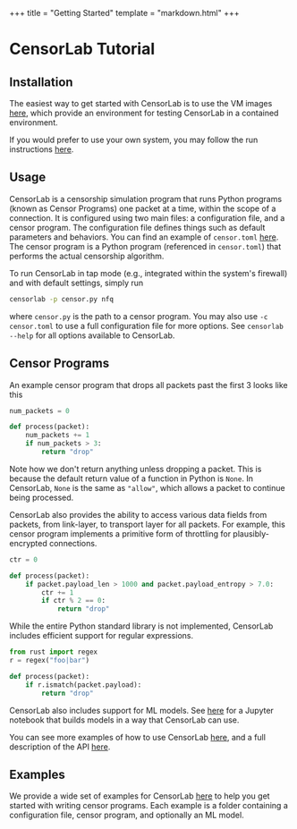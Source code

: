 +++
title = "Getting Started"
template = "markdown.html"
+++

# CensorLab Tutorial
## Installation
The easiest way to get started with CensorLab is to use the VM images [here](/vm-info), which provide an environment for testing CensorLab in a contained environment.

If you would prefer to use your own system, you may follow the run instructions [here](https://github.com/SPIN-UMass/censorlab/blob/main/README.md).

## Usage
CensorLab is a censorship simulation program that runs Python programs (known as Censor Programs) one packet at a time, within the scope of a connection. It is configured using two main files: a configuration file, and a censor program. The configuration file defines things such as default parameters and behaviors. You can find an example of `censor.toml` [here](https://github.com/SPIN-UMass/censorlab/blob/main/censor.toml). The censor program is a Python program (referenced in `censor.toml`) that performs the actual censorship algorithm.

To run CensorLab in tap mode (e.g., integrated within the system's firewall) and with default settings, simply run
```bash
censorlab -p censor.py nfq
```
where `censor.py` is the path to a censor program. You may also use `-c censor.toml` to use a full configuration file for more options. See `censorlab --help` for all options available to CensorLab.

## Censor Programs
An example censor program that drops all packets past the first 3 looks like this
```python
num_packets = 0

def process(packet):
	num_packets += 1
	if num_packets > 3:
		return "drop"
```
Note how we don't return anything unless dropping a packet. This is because the default return value of a function in Python is `None`. In CensorLab, `None` is the same as `"allow"`, which allows a packet to continue being processed.

CensorLab also provides the ability to access various data fields from packets, from link-layer, to transport layer for all packets. For example, this censor program implements a primitive form of throttling for plausibly-encrypted connections.
```python
ctr = 0

def process(packet):
    if packet.payload_len > 1000 and packet.payload_entropy > 7.0:
        ctr += 1
        if ctr % 2 == 0:
            return "drop"
```

While the entire Python standard library is not implemented, CensorLab includes efficient support for regular expressions.
```python
from rust import regex
r = regex("foo|bar")

def process(packet):
    if r.ismatch(packet.payload):
        return "drop"
```

CensorLab also includes support for ML models. See [here](https://TODDO) for a Jupyter notebook that builds models in a way that CensorLab can use.


You can see more examples of how to use CensorLab [here](https://github.com/SPIN-UMass/censorlab/tree/main/demos), and a full description of the API [here](http://127.0.0.1:1111/docs/).


## Examples
We provide a wide set of examples for CensorLab [here](https://github.com/SPIN-UMass/censorlab/tree/main/demos) to help you get started with writing censor programs. Each example is a folder containing a configuration file, censor program, and optionally an ML model.
